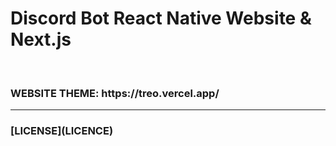 # Discord Bot React Native Website & Next.js
<br>
<h3>WEBSITE THEME: https://treo.vercel.app/</h3>
<hr>
<h3>
[LICENSE](LICENCE)

